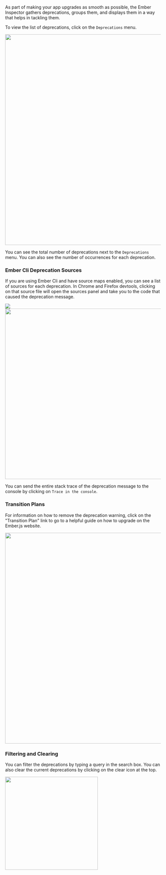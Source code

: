 As part of making your app upgrades as smooth as possible, the
Ember Inspector gathers deprecations, groups them, and displays them in a
way that helps in tackling them.

To view the list of deprecations, click on the `Deprecations` menu.

<img src="/images/guides/ember-inspector/deprecations-screenshot.png" width="680"/>

You can see the total number of deprecations next to the `Deprecations` menu.
You can also see the number of occurrences for each deprecation.

### Ember Cli Deprecation Sources

If you are using Ember Cli and have source maps enabled, you can see a
list of sources for each deprecation. In Chrome and Firefox devtools,
clicking on that source file will open the sources panel and take you to
the code that caused the deprecation message.

<img src="/images/guides/ember-inspector/deprecations-source.png" />

<img src="/images/guides/ember-inspector/deprecations-sources-panel.png" width="550"/>

You can send the entire stack trace of the deprecation message to the
console by clicking on `Trace in the console`.


### Transition Plans

For information on how to remove the deprecation warning,
click on the "Transition Plan" link to go to a helpful guide on how to
upgrade on the Ember.js website.

<img src="/images/guides/ember-inspector/deprecations-transition-plan.png" width="680" />


### Filtering and Clearing

You can filter the deprecations by typing a query in the search box.
You can also clear the current deprecations by clicking on the clear icon
at the top.

<img src="/images/guides/ember-inspector/deprecations-toolbar.png"
width="300"/>
